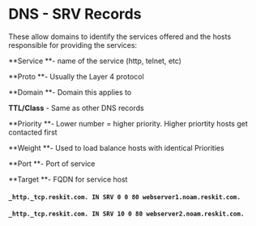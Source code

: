 # DNS - SRV Records

These allow domains to identify the services offered and the hosts responsible for providing the services:

**Service **- name of the service \(http, telnet, etc\)

**Proto **- Usually the Layer 4 protocol

**Domain **- Domain this applies to

**TTL/Class** - Same as other DNS records

**Priority **- Lower number = higher priority. Higher priortity hosts get contacted first

**Weight **- Used to load balance hosts with identical Priorities

**Port **- Port of service

**Target **- FQDN for service host

#### `_http._tcp.reskit.com. IN SRV 0 0 80 webserver1.noam.reskit.com.`

#### `_http._tcp.reskit.com. IN SRV 10 0 80 webserver2.noam.reskit.com.`



